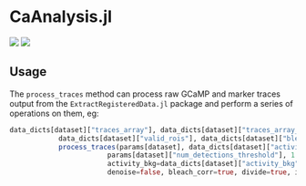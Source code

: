 # CaAnalysis.jl

[![][docs-stable-img]][docs-stable-url] [![][docs-latest-img]][docs-latest-url]

[docs-stable-img]: https://img.shields.io/badge/docs-stable-blue.svg
[docs-stable-url]: https://flavell-lab.github.io/CaAnalysis.jl/stable/

[docs-latest-img]: https://img.shields.io/badge/docs-latest-blue.svg
[docs-latest-url]: https://flavell-lab.github.io/CaAnalysis.jl/dev/

## Usage

The `process_traces` method can process raw GCaMP and marker traces output from the `ExtractRegisteredData.jl` package and perform a series of operations on them, eg:

```julia
data_dicts[dataset]["traces_array"], data_dicts[dataset]["traces_array_F_F20"], data_dicts[dataset]["raw_zscored_traces_array"],
            data_dicts[dataset]["valid_rois"], data_dicts[dataset]["bleach_param"], data_dicts[dataset]["bleach_curve"], data_dicts[dataset]["bleach_resid"] = 
            process_traces(params[dataset], data_dicts[dataset]["activity_traces"], data_dicts[dataset]["marker_traces"],
                        params[dataset]["num_detections_threshold"], 1:params[dataset]["max_t"], min_intensity=0, normalize_fn=mean,
                        activity_bkg=data_dicts[dataset]["activity_bkg"], marker_bkg=data_dicts[dataset]["marker_bkg"],
                        denoise=false, bleach_corr=true, divide=true, interpolate=true);
```

